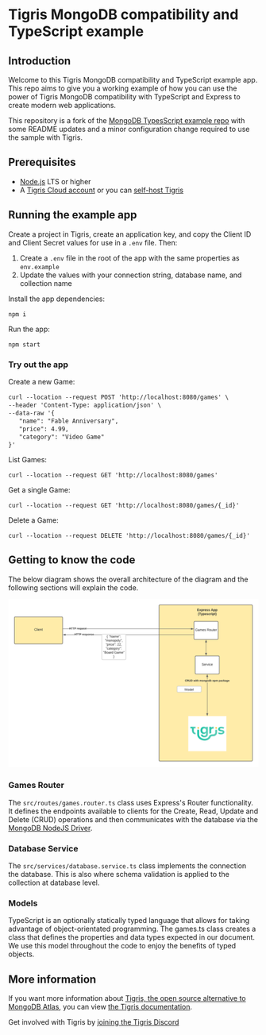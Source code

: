 <!-- Modifications copyright (C) 2023 Tigris Data Inc. -->

# Tigris MongoDB compatibility and TypeScript example

## Introduction

Welcome to this Tigris MongoDB compatibility and TypeScript example app.
This repo aims to give you a working example of how you can use the power of Tigris MongoDB compatibility with TypeScript and Express to create modern web applications.

This repository is a fork of the [MongoDB TypesScript example repo](https://github.com/mongodb-developer/mongodb-typescript-example) with some README updates and a minor configuration change required to use the sample with Tigris.

## Prerequisites

-   [Node.js](https://nodejs.org/en/download/) LTS or higher
-   A [Tigris Cloud account](https://console.preview.tigrisdata.cloud/signup?utm_source=github&utm_medium=github&utm_campaign=tigris-mongodb-typescript-example) or you can [self-host Tigris](https://www.tigrisdata.com/docs/concepts/platform/self-host/?utm_source=github&utm_medium=github&utm_campaign=tigris-mongodb-typescript-example)

## Running the example app

Create a project in Tigris, create an application key, and copy the Client ID and Client Secret values for use in a `.env` file. Then:

1. Create a `.env` file in the root of the app with the same properties as `env.example`
2. Update the values with your connection string, database name, and collection name

Install the app dependencies:

```shell
npm i
```

Run the app:

```shell
npm start
```

### Try out the app

Create a new Game:

```shell
curl --location --request POST 'http://localhost:8080/games' \
--header 'Content-Type: application/json' \
--data-raw '{
   "name": "Fable Anniversary",
   "price": 4.99,
   "category": "Video Game"
}'
```

List Games:

```shell
curl --location --request GET 'http://localhost:8080/games'
```

Get a single Game:

```shell
curl --location --request GET 'http://localhost:8080/games/{_id}'
```

Delete a Game:

```shell
curl --location --request DELETE 'http://localhost:8080/games/{_id}'
```

## Getting to know the code

The below diagram shows the overall architecture of the diagram and the following sections will explain the code.

![Architecture diagram of the application](./images/diagram.png)

### Games Router

The `src/routes/games.router.ts` class uses Express's Router functionality. It defines the endpoints available to clients for the Create, Read, Update and Delete (CRUD) operations and then communicates with the database via the [MongoDB NodeJS Driver](https://github.com/mongodb/node-mongodb-native).

### Database Service

The `src/services/database.service.ts` class implements the connection the database. This is also where schema validation is applied to the collection at database level.

### Models

TypeScript is an optionally statically typed language that allows for taking advantage of object-orientated programming. The games.ts class creates a class that defines the properties and data types expected in our document. We use this model throughout the code to enjoy the benefits of typed objects.

## More information

If you want more information about [Tigris, the open source alternative to MongoDB Atlas](https://www.tigrisdata.com?utm_source=github&utm_medium=github&utm_campaign=tigris-mongodb-typescript-example), you can view [the Tigris documentation](https://www.tigris.com/docs/?utm_source=github&utm_medium=github&utm_campaign=tigris-mongodb-typescript-example).

Get involved with Tigris by [joining the Tigris Discord](https://www.tigrisdata.com/discord/?utm_source=github&utm_medium=github&utm_campaign=tigris-mongodb-typescript-example)
